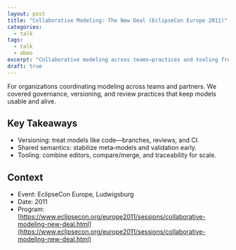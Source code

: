 ```yaml
---
layout: post
title: "Collaborative Modeling: The New Deal (EclipseCon Europe 2011)"
categories:
  - talk
tags:
  - talk
  - obeo
excerpt: "Collaborative modeling across teams—practices and tooling from EclipseCon Europe 2011."
draft: true
---
```


For organizations coordinating modeling across teams and partners. We covered governance, versioning, and review practices that keep models usable and alive.

## Key Takeaways
- Versioning: treat models like code—branches, reviews, and CI.
- Shared semantics: stabilize meta‑models and validation early.
- Tooling: combine editors, compare/merge, and traceability for scale.

## Context
- Event: EclipseCon Europe, Ludwigsburg
- Date: 2011
- Program: [https://www.eclipsecon.org/europe2011/sessions/collaborative-modeling-new-deal.html](https://www.eclipsecon.org/europe2011/sessions/collaborative-modeling-new-deal.html)
